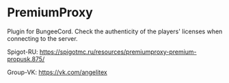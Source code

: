# PremiumProxy
Plugin for BungeeCord. Check the authenticity of the players' licenses when connecting to the server.

Spigot-RU: https://spigotmc.ru/resources/premiumproxy-premium-propusk.875/

Group-VK: https://vk.com/angelitex
